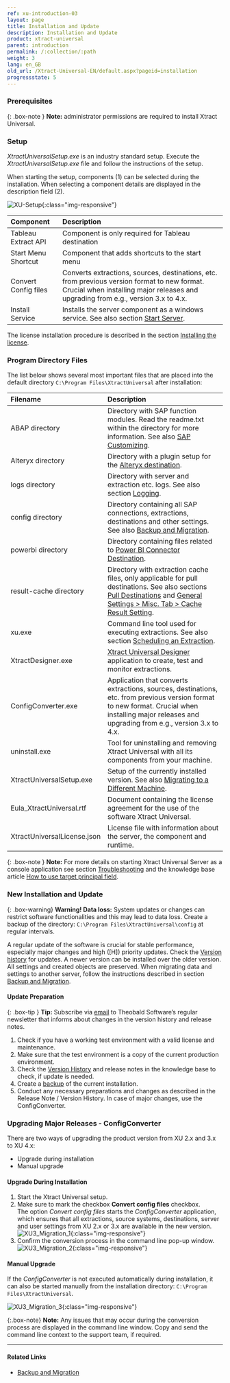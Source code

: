 ```yaml
---
ref: xu-introduction-03
layout: page
title: Installation and Update
description: Installation and Update
product: xtract-universal
parent: introduction
permalink: /:collection/:path
weight: 3
lang: en_GB
old_url: /Xtract-Universal-EN/default.aspx?pageid=installation
progressstate: 5
---
```

### Prerequisites

{: .box-note }
**Note:** administrator permissions are required to install Xtract Universal.

### Setup

*XtractUniversalSetup.exe* is an industry standard setup.  Execute the *XtractUniversalSetup.exe* file and follow the instructions of the setup.

When starting the setup, components (1) can be selected during the installation. When selecting a component details are displayed in the description field (2).

![XU-Setup](/img/content/xu/XU_Setup_2.png){:class="img-responsive"}

|Component | Description |
|:----|:---|
|Tableau Extract API | Component is only required for Tableau destination |
|Start Menu Shortcut | Component that adds shortcuts to the start menu |
|Convert Config files | Converts extractions, sources, destinations, etc. from previous version format to new format. Crucial when installing major releases and upgrading from e.g., version 3.x to 4.x.|
|Install Service | Installs the server component as a windows service. See also section [Start Server](../server/start-server).|

The license installation procedure is described in the section [Installing the license](license#installing-the-xtract-universal-license---xtractuniversallicensejson).

### Program Directory Files
The list below shows several most important files that are placed into the default directory ``C:\Program Files\XtractUniversal`` after installation:

|Filename | Description |
|:----|:---|
| ABAP directory | Directory with SAP function modules. Read the readme.txt within the directory for more information. See also [SAP Customizing](../sap-customizing).|
| Alteryx directory| Directory with a plugin setup for the [Alteryx destination](../xu-destinations/alteryx/alteryx-requirements).|
| logs directory| Directory with server and extraction etc. logs. See also section [Logging](../logging). |
| config directory | Directory containing all SAP connections, extractions, destinations and other settings. See also [Backup and Migration](../advanced-techniques/backup-and-migration).|
| powerbi directory| Directory containing files related to [Power BI Connector Destination](../xu-destinations/Power-BI-Connector).|
| result-cache directory | Directory with extraction cache files, only applicable for pull destinations. See also sections [Pull Destinations](../xu-destinations#pull-and-push-destinations) and [General Settings > Misc. Tab > Cache Result Setting](../getting-started/general-settings#misc-tab).|
| xu.exe | Command line tool used for executing extractions. See also section [Scheduling an Extraction](../advanced-techniques/scheduling_extraction). |
| XtractDesigner.exe | [Xtract Universal Designer](../getting-started/designer-overview) application to create, test and monitor extractions.|
| ConfigConverter.exe| Application that converts extractions, sources, destinations, etc. from previous version format to new format. Crucial when installing major releases and upgrading from e.g., version 3.x to 4.x. |
| uninstall.exe| Tool for uninstalling and removing Xtract Universal with all its components from your machine. |
|XtractUniversalSetup.exe| Setup of the currently installed version. See also [Migrating to a Different Machine](../advanced-techniques/backup-and-migration#migration-to-a-different-machine).|
| Eula_XtractUniversal.rtf | Document containing the license agreement for the use of the software Xtract Universal.|
| XtractUniversalLicense.json |  License file with information about the server, the component and runtime. |


{: .box-note }
**Note:** For more details on starting Xtract Universal Server as a console application see section [Troubleshooting](../advanced-techniques/troubleshooting) and the knowledge base article [How to use target principal field](https://kb.theobald-software.com/xtract-universal/target-principal-TPN).


### New Installation and Update

{: .box-warning}
**Warning! Data loss:**
System updates or changes can restrict software functionalities and this may lead to data loss. 
Create a backup of the directory: `C:\Program Files\XtractUniversal\config` at regular intervals.

A regular update of the software is crucial for stable performance, especially major changes and high ([H]) priority
updates. Check the [Version history](https://kb.theobald-software.com/version-history) for updates. A newer version
can be installed over the older version. All settings and created objects are preserved. When migrating data and
settings to another server, follow the instructions described in section [Backup and Migration](../advanced-techniques/backup-and-migration).

#### Update Preparation

{: .box-tip }
**Tip:** Subscribe via [email](mailto:info@theobald-software.com) to Theobald Software’s regular newsletter that
informs about changes in the version history and release notes.

1. Check if you have a working test environment with a valid license and maintenance.
2. Make sure that the test environment is a copy of the current production environment.
3. Check the [Version History](https://kb.theobald-software.com/version-history) and release notes in the
knowledge base to check, if update is needed.
4. Create a [backup](../advanced-techniques/backup-and-migration) of the current installation.
5. Conduct any necessary preparations and changes as described in the Release Note / Version History. In case of major changes, use the ConfigConverter.

### Upgrading Major Releases - ConfigConverter

There are two ways of upgrading the product version from XU 2.x and 3.x to XU 4.x:
- Upgrade during installation
- Manual upgrade


#### Upgrade During Installation
1. Start the Xtract Universal setup.
2. Make sure to mark the checkbox **Convert config files** checkbox. <br>
The option *Convert config files* starts the *ConfigConverter* application, which ensures that all extractions, source systems, destinations, server and user settings from XU 2.x or 3.x are available in the new version. <br> 
![XU3_Migration_1](/img/content/XU4_Migration_1.png){:class="img-responsive"}
3. Confirm the conversion process in the command line pop-up window.  
![XU3_Migration_2](/img/content/XU3_Migration_2.png){:class="img-responsive"}


#### Manual Upgrade
If the *ConfigConverter* is not executed automatically during installation, it can also be started manually from the installation directory: ``C:\Program Files\XtractUniversal``. <br>

![XU3_Migration_3](/img/content/XU3_Migration_3.png){:class="img-responsive"}

{:.box-note}
**Note:** Any issues that may occur during the conversion process are displayed in the command line window. Copy and send the command line context to the support team, if required.   

****
#### Related Links
- [Backup and Migration](../advanced-techniques/backup-and-migration)
